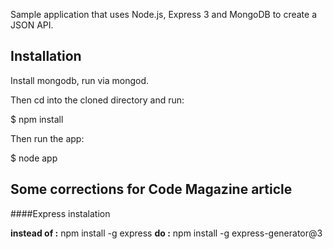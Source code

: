  Sample application that uses Node.js, Express 3 and MongoDB to create a JSON API. 


## Installation
 
 Install mongodb, run via mongod.

Then cd into the cloned directory and run: 

$ npm install

Then run the app: 

$ node app


## Some corrections for Code Magazine article

####Express instalation 

**instead of :** npm install -g express
**do :** npm install -g express-generator@3






